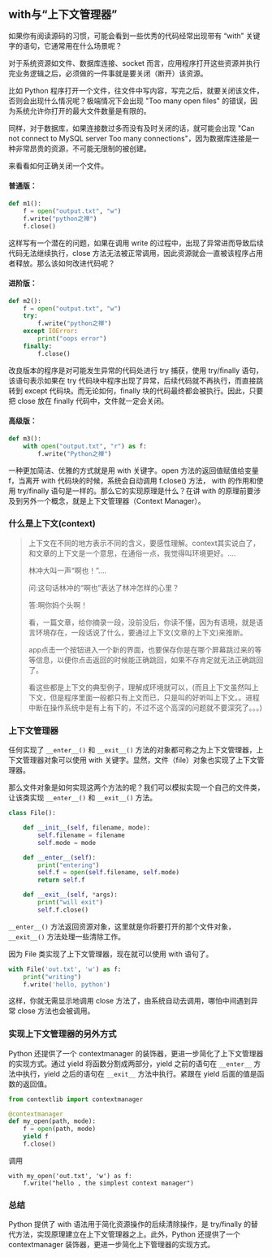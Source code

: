 ## with与“上下文管理器”

如果你有阅读源码的习惯，可能会看到一些优秀的代码经常出现带有 “with” 关键字的语句，它通常用在什么场景呢？

对于系统资源如文件、数据库连接、socket 而言，应用程序打开这些资源并执行完业务逻辑之后，必须做的一件事就是要关闭（断开）该资源。

比如 Python 程序打开一个文件，往文件中写内容，写完之后，就要关闭该文件，否则会出现什么情况呢？极端情况下会出现 "Too many open files" 的错误，因为系统允许你打开的最大文件数量是有限的。

同样，对于数据库，如果连接数过多而没有及时关闭的话，就可能会出现 "Can not connect to MySQL server Too many connections"，因为数据库连接是一种非常昂贵的资源，不可能无限制的被创建。

来看看如何正确关闭一个文件。

#### 普通版：

```python
def m1():
    f = open("output.txt", "w")
    f.write("python之禅")
    f.close()
```

这样写有一个潜在的问题，如果在调用 write 的过程中，出现了异常进而导致后续代码无法继续执行，close 方法无法被正常调用，因此资源就会一直被该程序占用者释放。那么该如何改进代码呢？

#### 进阶版：

```python
def m2():
    f = open("output.txt", "w")
    try:
        f.write("python之禅")
    except IOError:
        print("oops error")
    finally:
        f.close()
```

改良版本的程序是对可能发生异常的代码处进行 try 捕获，使用 try/finally 语句，该语句表示如果在 try 代码块中程序出现了异常，后续代码就不再执行，而直接跳转到 except 代码块。而无论如何，finally 块的代码最终都会被执行。因此，只要把 close 放在 finally 代码中，文件就一定会关闭。

#### 高级版：

```python
def m3():
    with open("output.txt", "r") as f:
        f.write("Python之禅")
```

一种更加简洁、优雅的方式就是用 with 关键字。open 方法的返回值赋值给变量 f，当离开 with 代码块的时候，系统会自动调用 f.close() 方法， with 的作用和使用 try/finally 语句是一样的。那么它的实现原理是什么？在讲 with 的原理前要涉及到另外一个概念，就是上下文管理器（Context Manager）。

### 什么是上下文(context)

> 上下文在不同的地方表示不同的含义，要感性理解。context其实说白了，和文章的上下文是一个意思，在通俗一点，我觉得叫环境更好。....
>
> 林冲大叫一声“啊也！”....
>
> 问:这句话林冲的“啊也”表达了林冲怎样的心里？
>
> 答:啊你妈个头啊！
>
> 看，一篇文章，给你摘录一段，没前没后，你读不懂，因为有语境，就是语言环境存在，一段话说了什么，要通过上下文(文章的上下文)来推断。
>
> app点击一个按钮进入一个新的界面，也要保存你是在哪个屏幕跳过来的等等信息，以便你点击返回的时候能正确跳回，如果不存肯定就无法正确跳回了。
>
> 看这些都是上下文的典型例子，理解成环境就可以，(而且上下文虽然叫上下文，但是程序里面一般都只有上文而已，只是叫的好听叫上下文。。进程中断在操作系统中是有上有下的，不过不这个高深的问题就不要深究了。。。)

### 上下文管理器

任何实现了 `__enter__()` 和 `__exit__()` 方法的对象都可称之为上下文管理器，上下文管理器对象可以使用 with 关键字。显然，文件（file）对象也实现了上下文管理器。

那么文件对象是如何实现这两个方法的呢？我们可以模拟实现一个自己的文件类，让该类实现 `__enter__()` 和 `__exit__()` 方法。

```python
class File():

    def __init__(self, filename, mode):
        self.filename = filename
        self.mode = mode

    def __enter__(self):
        print("entering")
        self.f = open(self.filename, self.mode)
        return self.f

    def __exit__(self, *args):
        print("will exit")
        self.f.close()
```

`__enter__()` 方法返回资源对象，这里就是你将要打开的那个文件对象，`__exit__()` 方法处理一些清除工作。

因为 File 类实现了上下文管理器，现在就可以使用 with 语句了。

```python
with File('out.txt', 'w') as f:
    print("writing")
    f.write('hello, python')
```

这样，你就无需显示地调用 close 方法了，由系统自动去调用，哪怕中间遇到异常 close 方法也会被调用。

### 实现上下文管理器的另外方式

Python 还提供了一个 contextmanager 的装饰器，更进一步简化了上下文管理器的实现方式。通过 yield 将函数分割成两部分，yield 之前的语句在 `__enter__` 方法中执行，yield 之后的语句在 `__exit__` 方法中执行。紧跟在 yield 后面的值是函数的返回值。

```python
from contextlib import contextmanager

@contextmanager
def my_open(path, mode):
    f = open(path, mode)
    yield f
    f.close()
```

调用

```
with my_open('out.txt', 'w') as f:
    f.write("hello , the simplest context manager")
```

### 总结

Python 提供了 with 语法用于简化资源操作的后续清除操作，是 try/finally 的替代方法，实现原理建立在上下文管理器之上。此外，Python 还提供了一个 contextmanager 装饰器，更进一步简化上下管理器的实现方式。